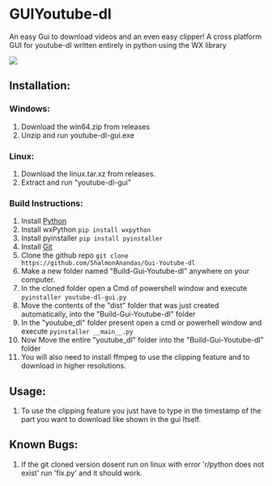 # GUIYoutube-dl
An easy Gui to download videos and an even easy clipper!
A cross platform GUI for youtube-dl written entirely in python using the WX library

<img src='https://github.com/Shalmon123/GUIYoutube-dl/blob/main/gui v2.0.png?raw=true'>

## Installation:
### Windows:
1) Download the win64.zip from releases
2) Unzip and run youtube-dl-gui.exe

### Linux:
1) Download the linux.tar.xz from releases.
2) Extract and run "youtube-dl-gui"

### Build Instructions:
1) Install [Python](https://www.python.org/downloads/)
2) Install wxPython `pip install wxpython`
3) Install pyinstaller `pip install pyinstaller`
4) Install [Git](https://git-scm.com/downloads)
5) Clone the github repo `git clone https://github.com/ShalmonAnandas/Gui-Youtube-dl`
6) Make a new folder named "Build-Gui-Youtube-dl" anywhere on your computer.
7) In the cloned folder open a Cmd of powershell window and execute `pyinstaller youtube-dl-gui.py`
8) Move the contents of the "dist" folder that was just created automatically, into the "Build-Gui-Youtube-dl" folder
9) In the "youtube_dl" folder present open a cmd or powerhell window and execute `pyinstaller __main__.py`
10) Now Move the entire "youtube_dl" folder into the "Build-Gui-Youtube-dl" folder
11) You will also need to install ffmpeg to use the clipping feature and to download in higher resolutions.

## Usage:
1) To use the clipping feature you just have to type in the timestamp of the part you want to download like shown in the gui Itself.

## Known Bugs:
1) If the git cloned version dosent run on linux with error 'r/python does not exist' run 'fix.py' and it should work.

